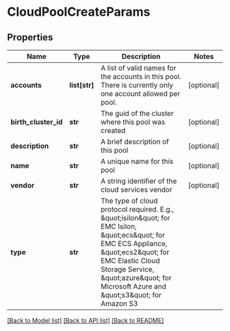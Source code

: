 # CloudPoolCreateParams

## Properties
Name | Type | Description | Notes
------------ | ------------- | ------------- | -------------
**accounts** | **list[str]** | A list of valid names for the accounts in this pool.  There is currently only one account allowed per pool. | [optional] 
**birth_cluster_id** | **str** | The guid of the cluster where this pool was created | [optional] 
**description** | **str** | A brief description of this pool | [optional] 
**name** | **str** | A unique name for this pool | [optional] 
**vendor** | **str** | A string identifier of the cloud services vendor | [optional] 
**type** | **str** | The type of cloud protocol required.  E.g., \&quot;isilon\&quot; for EMC Isilon, \&quot;ecs\&quot; for EMC ECS Appliance, \&quot;ecs2\&quot; for EMC Elastic Cloud Storage Service, \&quot;azure\&quot; for Microsoft Azure and \&quot;s3\&quot; for Amazon S3 | 

[[Back to Model list]](../README.md#documentation-for-models) [[Back to API list]](../README.md#documentation-for-api-endpoints) [[Back to README]](../README.md)


